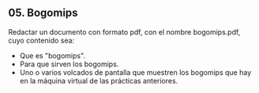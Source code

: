 ## 05. Bogomips

Redactar un documento con formato pdf, con el nombre bogomips.pdf, cuyo contenido sea:

- Que es "bogomips".
- Para que sirven los bogomips.
- Uno o varios volcados de pantalla que muestren los bogomips que hay en la máquina virtual de las prácticas anteriores.
